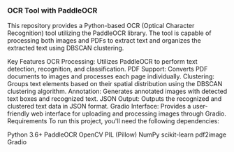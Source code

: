 ### **OCR Tool with PaddleOCR**
This repository provides a Python-based OCR (Optical Character Recognition) tool utilizing the PaddleOCR library. The tool is capable of processing both images and PDFs to extract text and organizes the extracted text using DBSCAN clustering.

Key Features
OCR Processing: Utilizes PaddleOCR to perform text detection, recognition, and classification.
PDF Support: Converts PDF documents to images and processes each page individually.
Clustering: Groups text elements based on their spatial distribution using the DBSCAN clustering algorithm.
Annotation: Generates annotated images with detected text boxes and recognized text.
JSON Output: Outputs the recognized and clustered text data in JSON format.
Gradio Interface: Provides a user-friendly web interface for uploading and processing images through Gradio.
Requirements
To run this project, you'll need the following dependencies:

Python 3.6+
PaddleOCR
OpenCV
PIL (Pillow)
NumPy
scikit-learn
pdf2image
Gradio
 
 
